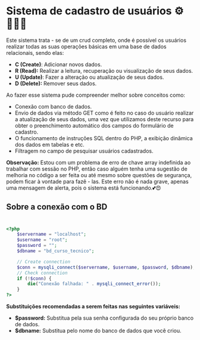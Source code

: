 # Sistema de cadastro de usuários ⚙️🧑‍🤝‍🧑

Este sistema trata - se de um crud completo, onde é possível os usuários realizar todas as suas operações básicas em uma base de dados relacionais, sendo elas:

- **C (Create)**: Adicionar novos dados.
- **R (Read):** Realizar a leitura, recuperação ou visualização de seus dados.
- **U (Update)**: Fazer a alteração ou atualização de seus dados.
- **D (Delete):** Remover seus dados.  

Ao fazer esse sistema pude compreender melhor sobre conceitos como:
- Conexão com banco de dados.
- Envio de dados via método GET como é feito no caso do usuário realizar a atualização de seus dados, uma vez que utilizamos deste recurso para obter o preenchimento automático dos campos do formulário de cadastro.
- O funcionamento de instruções SQL dentro do PHP, a exibição dinâmica dos dados em tabelas e etc.
- Filtragem no campo de pesquisar usuários cadastrados.

**Observação:** Estou com um problema de erro de chave array indefinida ao trabalhar com sessão no PHP, então caso alguém tenha uma sugestão de melhoria no código a ser feita ou até mesmo sobre questões de segurança, podem ficar à vontade para fazê - las. Este erro não é nada grave, apenas uma mensagem de alerta, pois o sistema está funcionando.💕😍

## Sobre a conexão com o BD
#
```php
<?php
    $servername = "localhost";
    $username = "root";
    $password = "";
    $dbname = "bd_curso_tecnico";

    // Create connection
    $conn = mysqli_connect($servername, $username, $password, $dbname);
    // Check connection
    if (!$conn) {
        die("Conexão falhada: " . mysqli_connect_error());
    }
?>
```
**Substituições recomendadas a serem feitas nas seguintes variáveis:**
- **$password:** Substitua pela sua senha configurada do seu próprio banco de dados.
- **$dbname:** Substitua pelo nome do banco de dados que você criou.